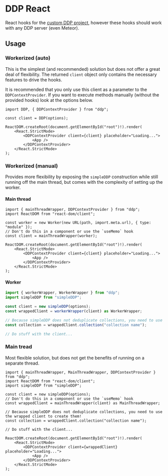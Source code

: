 # DDP React

React hooks for the [custom DDP project](https://github.com/Jantje19/ddp), however these hooks should work with any DDP server (even Meteor).

## Usage

### Workerized (auto)

This is the simplest (and recommended) solution but does not offer a great deal of flexibility.
The returned `client` object only contains the necessary features to drive the hooks.

It is recommended that you only use this client as a parameter to the `DDPContextProvider`.
If you want to execute methods manually (without the provided hooks) look at the options below.

```tsx
import DDP, { DDPContextProvider } from "ddp";

const client = DDP(options);

ReactDOM.createRoot(document.getElementById("root")!).render(
	<React.StrictMode>
		<DDPContextProvider client={client} placeholder="Loading...">
			<App />
		</DDPContextProvider>
	</React.StrictMode>
);
```

### Workerized (manual)

Provides more flexibility by exposing the `simpleDDP` construction while still running off the main thread, but comes with the complexity of setting up the worker.

#### Main thread

```tsx
import { mainThreadWrapper, DDPContextProvider } from "ddp";
import ReactDOM from "react-dom/client";

const worker = new Worker(new URL(path, import.meta.url), { type: "module" });
// Don't do this in a component or use the `useMemo` hook
const client = mainThreadWrapper(worker);

ReactDOM.createRoot(document.getElementById("root")!).render(
	<React.StrictMode>
		<DDPContextProvider client={client} placeholder="Loading...">
			<App />
		</DDPContextProvider>
	</React.StrictMode>
);
```

#### Worker

```typescript
import { workerWrapper, WorkerWrapper } from "ddp";
import simpleDDP from "simpleDDP";

const client = new simpleDDP(options);
const wrappedClient = workerWrapper(client) as WorkerWrapper;

// Because simpleDDP does not deduplicate collections, you need to use the wrapped client to create them!
const collection = wrappedClient.collection("collection name");

// Do stuff with the client...
```

### Main tread

Most flexible solution, but does not get the benefits of running on a separate thread.

```tsx
import { mainThreadWrapper, MainThreadWrapper, DDPContextProvider } from "ddp";
import ReactDOM from "react-dom/client";
import simpleDDP from "simpleDDP";

const client = new simpleDDP(options);
// Don't do this in a component or use the `useMemo` hook
const wrappedClient = mainThreadWrapper(client) as MainThreadWrapper;

// Because simpleDDP does not deduplicate collections, you need to use the wrapped client to create them!
const collection = wrappedClient.collection("collection name");

// Do stuff with the client...

ReactDOM.createRoot(document.getElementById("root")!).render(
	<React.StrictMode>
		<DDPContextProvider client={wrappedClient} placeholder="Loading...">
			<App />
		</DDPContextProvider>
	</React.StrictMode>
);
```
